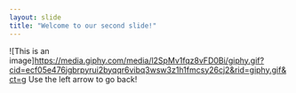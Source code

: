 ```yaml
---
layout: slide
title: "Welcome to our second slide!"
---
```

![This is an image]https://media.giphy.com/media/l2SpMv1fqz8vFD0Bi/giphy.gif?cid=ecf05e476jgbrpyrui2byqqr6vibq3wsw3z1h1fmcsy26cj2&rid=giphy.gif&ct=g 
Use the left arrow to go back!
